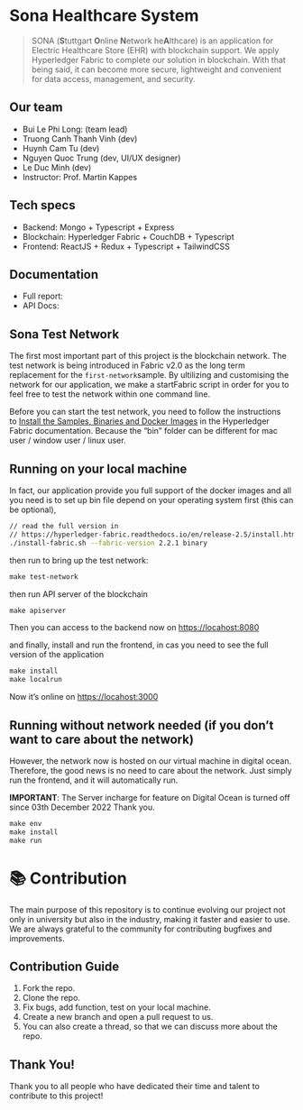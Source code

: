 # Sona Healthcare System

> SONA (**S**tuttgart **O**nline **N**etwork he**A**lthcare) is an application for Electric Healthcare Store (EHR) with blockchain support. We apply Hyperledger Fabric to complete our solution in blockchain. With that being said, it can become more secure, lightweight and convenient for data access, management, and security.
> 

## Our team

- Bui Le Phi Long: (team lead)
- Truong Canh Thanh Vinh (dev)
- Huynh Cam Tu (dev)
- Nguyen Quoc Trung (dev, UI/UX designer)
- Le Duc Minh (dev)
- Instructor: Prof. Martin Kappes

## Tech specs

- Backend: Mongo + Typescript + Express
- Blockchain: Hyperledger Fabric + CouchDB + Typescript
- Frontend: ReactJS + Redux + Typescript + TailwindCSS

## Documentation

- Full report:
- API Docs:

## Sona Test Network

The first most important part of this project is the blockchain network. The test network is being introduced in Fabric v2.0 as the long term replacement for the `first-network`sample. By ultilizing and customising the network for our application, we make a startFabric script in order for you to feel free to test the network within one command line.

Before you can start the test network, you need to follow the instructions to [Install the Samples, Binaries and Docker Images](https://hyperledger-fabric.readthedocs.io/en/latest/install.html) in the Hyperledger Fabric documentation. Because the “bin” folder can be different for mac user / window user / linux user. 

## Running on your local machine

In fact, our application provide you full support of the docker images and all you need is to set up bin file depend on your operating system first (this can be optional),

```bash
// read the full version in
// https://hyperledger-fabric.readthedocs.io/en/release-2.5/install.html
./install-fabric.sh --fabric-version 2.2.1 binary
```

then run to bring up the test network: 

```makefile
make test-network
```

then run API server of the blockchain 

```makefile
make apiserver
```

Then you can access to the backend now on [https://locahost:8080](https://locahost:8080) 

and finally, install and run the frontend, in cas you need to see the full version of the application

```makefile
make install
make localrun
```

Now it’s online on [https://locahost:3000](https://locahost:3000)

## Running without network needed (if you don’t want to care about the network)

However, the network now is hosted on our virtual machine in digital ocean. Therefore, the good news is no need to care about the network. Just simply run the frontend, and it will automatically run.

**IMPORTANT**: The Server incharge for feature on Digital Ocean is turned off since 03th December 2022 Thank you.

```makefile
make env
make install
make run
```

# 📚 Contribution

The main purpose of this repository is to continue evolving our project not only in university but also in the industry, making it faster and easier to use. We are always grateful to the community for contributing bugfixes and improvements. 

## Contribution Guide

1. Fork the repo.
2. Clone the repo.
3. Fix bugs, add function, test on your local machine.
4. Create a new branch and open a pull request to us.
5. You can also create a thread, so that we can discuss more about the repo.

## Thank You!

Thank you to all people who have dedicated their time and talent to contribute to this project!
